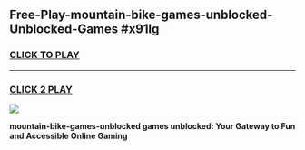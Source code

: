 
## Free-Play-mountain-bike-games-unblocked-Unblocked-Games #x91lg
<h3>
<a href="https://news.freeplayer.one?title=mountain-bike-games-unblocked&ref=8M">CLICK TO PLAY</a></h3>
<hr>

<h3>
<a href="https://news.freeplayer.one?title=mountain-bike-games-unblocked&ref=8M">CLICK 2 PLAY</a>
  
</h3>

<a href="https://news.freeplayer.one?title=mountain-bike-games-unblocked&ref=8M"><img src="https://clearcache.store/games.png"></a>


**mountain-bike-games-unblocked games unblocked: Your Gateway to Fun and Accessible Online Gaming**
